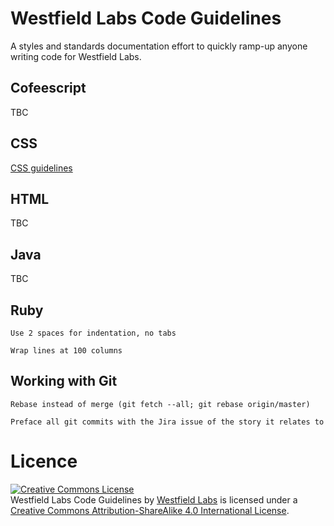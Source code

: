 # Westfield Labs Code Guidelines

A styles and standards documentation effort to quickly ramp-up anyone writing code for Westfield Labs.

## Cofeescript
TBC

## CSS
[CSS guidelines](css/)

## HTML
TBC

## Java
TBC

## Ruby

    Use 2 spaces for indentation, no tabs

    Wrap lines at 100 columns


## Working with Git

    Rebase instead of merge (git fetch --all; git rebase origin/master)
    
    Preface all git commits with the Jira issue of the story it relates to


# Licence
<a rel="license" href="http://creativecommons.org/licenses/by-sa/4.0/"><img alt="Creative Commons License" style="border-width:0" src="https://i.creativecommons.org/l/by-sa/4.0/88x31.png" /></a><br /><span xmlns:dct="http://purl.org/dc/terms/" property="dct:title">Westfield Labs Code Guidelines</span> by <a xmlns:cc="http://creativecommons.org/ns#" href="https://github.com/westfieldlabs/westfield_code_guidelines" property="cc:attributionName" rel="cc:attributionURL">Westfield Labs</a> is licensed under a <a rel="license" href="http://creativecommons.org/licenses/by-sa/4.0/">Creative Commons Attribution-ShareAlike 4.0 International License</a>.

